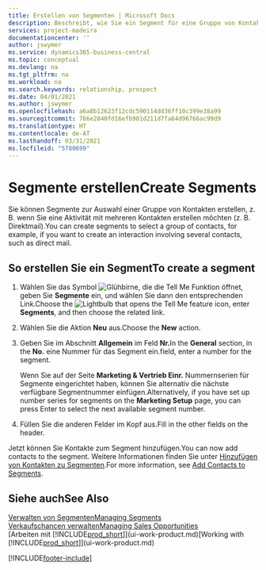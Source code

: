 ```yaml
---
title: Erstellen von Segmenten | Microsoft Docs
description: Beschreibt, wie Sie ein Segment für eine Gruppe von Kontakten in Business Central erstellen, beispielsweise um mehrere Kontakte mit einer Direktsendung anzusprechen.
services: project-madeira
documentationcenter: ''
author: jswymer
ms.service: dynamics365-business-central
ms.topic: conceptual
ms.devlang: na
ms.tgt_pltfrm: na
ms.workload: na
ms.search.keywords: relationship, prospect
ms.date: 04/01/2021
ms.author: jswymer
ms.openlocfilehash: a6a8b12623f12cdc590114dd36ff10c399e38a99
ms.sourcegitcommit: 766e2840fd16efb901d211d7fa64d96766ac99d9
ms.translationtype: HT
ms.contentlocale: de-AT
ms.lasthandoff: 03/31/2021
ms.locfileid: "5780699"
---
```

# <a name="create-segments"></a><span data-ttu-id="7a772-103">Segmente erstellen</span><span class="sxs-lookup"><span data-stu-id="7a772-103">Create Segments</span></span>
<span data-ttu-id="7a772-104">Sie können Segmente zur Auswahl einer Gruppe von Kontakten erstellen, z. B. wenn Sie eine Aktivität mit mehreren Kontakten erstellen möchten (z. B. Direktmail).</span><span class="sxs-lookup"><span data-stu-id="7a772-104">You can create segments to select a group of contacts, for example, if you want to create an interaction involving several contacts, such as direct mail.</span></span>

## <a name="to-create-a-segment"></a><span data-ttu-id="7a772-105">So erstellen Sie ein Segment</span><span class="sxs-lookup"><span data-stu-id="7a772-105">To create a segment</span></span>
1. <span data-ttu-id="7a772-106">Wählen Sie das Symbol ![Glühbirne, die die Tell Me Funktion öffnet](media/ui-search/search_small.png "Tell Me-Funktion"), geben Sie **Segmente** ein, und wählen Sie dann den entsprechenden Link.</span><span class="sxs-lookup"><span data-stu-id="7a772-106">Choose the ![Lightbulb that opens the Tell Me feature](media/ui-search/search_small.png "Tell me what you want to do") icon, enter **Segments**, and then choose the related link.</span></span>
2. <span data-ttu-id="7a772-107">Wählen Sie die Aktion **Neu** aus.</span><span class="sxs-lookup"><span data-stu-id="7a772-107">Choose the **New** action.</span></span>
3. <span data-ttu-id="7a772-108">Geben Sie im Abschnitt **Allgemein** im Feld **Nr.**</span><span class="sxs-lookup"><span data-stu-id="7a772-108">In the **General** section, in the **No.**</span></span> <span data-ttu-id="7a772-109">eine Nummer für das Segment ein.</span><span class="sxs-lookup"><span data-stu-id="7a772-109">field, enter a number for the segment.</span></span>

    <span data-ttu-id="7a772-110">Wenn Sie auf der Seite **Marketing & Vertrieb Einr.** Nummernserien für Segmente eingerichtet haben, können Sie alternativ die nächste verfügbare Segmentnummer einfügen.</span><span class="sxs-lookup"><span data-stu-id="7a772-110">Alternatively, if you have set up number series for segments on the **Marketing Setup** page, you can press Enter to select the next available segment number.</span></span>
4. <span data-ttu-id="7a772-111">Füllen Sie die anderen Felder im Kopf aus.</span><span class="sxs-lookup"><span data-stu-id="7a772-111">Fill in the other fields on the header.</span></span>

<span data-ttu-id="7a772-112">Jetzt können Sie Kontakte zum Segment hinzufügen.</span><span class="sxs-lookup"><span data-stu-id="7a772-112">You can now add contacts to the segment.</span></span> <span data-ttu-id="7a772-113">Weitere Informationen finden Sie unter [Hinzufügen von Kontakten zu Segmenten](marketing-add-contact-segment.md).</span><span class="sxs-lookup"><span data-stu-id="7a772-113">For more information, see [Add Contacts to Segments](marketing-add-contact-segment.md).</span></span>

## <a name="see-also"></a><span data-ttu-id="7a772-114">Siehe auch</span><span class="sxs-lookup"><span data-stu-id="7a772-114">See Also</span></span>
[<span data-ttu-id="7a772-115">Verwalten von Segmenten</span><span class="sxs-lookup"><span data-stu-id="7a772-115">Managing Segments</span></span>](marketing-segments.md)  
[<span data-ttu-id="7a772-116">Verkaufschancen verwalten</span><span class="sxs-lookup"><span data-stu-id="7a772-116">Managing Sales Opportunities</span></span>](marketing-manage-sales-opportunities.md)  
<span data-ttu-id="7a772-117">[Arbeiten mit [!INCLUDE[prod_short](includes/prod_short.md)]](ui-work-product.md)</span><span class="sxs-lookup"><span data-stu-id="7a772-117">[Working with [!INCLUDE[prod_short](includes/prod_short.md)]](ui-work-product.md)</span></span>  


[!INCLUDE[footer-include](includes/footer-banner.md)]